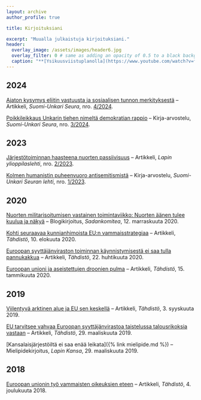 ```yaml
---
layout: archive
author_profile: true

title: Kirjoituksiani

excerpt: "Muualla julkaistuja kirjoituksiani."
header:
  overlay_image: /assets/images/header6.jpg
  overlay_filter: 0 # same as adding an opacity of 0.5 to a black background
  caption: "**[Ysikuusviistuplanolla](https://www.youtube.com/watch?v=fprk3gPk-UI)**"
---
```


## 2024
[Ajaton kysymys eliitin vastuusta ja sosiaalisen tunnon merkityksestä](https://suomiunkari.fi/kulttuuri/ajaton-kysymys-eliitin-vastuusta-ja-sosiaalisen-tunnon-merkityksesta/) – Artikkeli, *Suomi-Unkari Seura*, nro. [4/2024](https://suomiunkari.fi/lehti/4-2024/).

[Poikkileikkaus Unkarin tiehen nimeltä demokratian rappio](https://suomiunkari.fi/yhteiskunta/poikkileikkaus-unkarin-tiehen-nimelta-demokratian-rappio/) – Kirja-arvostelu, *Suomi-Unkari Seura*, nro. [3/2024](https://suomiunkari.fi/lehti/numero-2024-03//).

## 2023
[Järjestötoiminnan haasteena nuorten passiivisuus](https://lapinylioppilaslehti.fi/2023/05/30/jarjestotoiminnan-haasteena-nuorten-passiivisuus/) – Artikkeli, *Lapin ylioppilaslehti*, nro. [2/2023](https://www.lehtiluukku.fi/lue/lapin_ylioppilaslehti/02-2023/352136.html).

[Kolmen humanistin puheenvuoro antisemitismistä](/assets/images/kuvat/SUS_lehtijuttu_012023.jpeg) – Kirja-arvostelu, *Suomi-Unkari Seuran lehti*, nro. [1/2023](https://suomiunkari.fi/lehti/1-2023/).

## 2020
[Nuorten militarisoitumisen vastainen toimintaviikko: Nuorten äänen tulee kuulua ja näkyä](https://www.sadankomitea.fi/nuorten-militarisoitumisen-vastainen-toimintaviikko-nuorten-aanen-tulee-kuulua-ja-nakya/ "Nuorten militarisoitumisen vastainen toimintaviikko: Nuorten äänen tulee kuulua ja näkyä") – Blogikirjoitus, *Sadankomitea*, 12. marraskuuta 2020.

[Kohti seuraavaa kunnianhimoista EU:n vammaisstrategiaa](http://tahdistolehti.fi/kohti-seuraavaa-kunnianhimoista-eun-vammaisstrategiaa/?fbclid=IwAR07iplNwS1bd_hxAgWONviPsO4EH9V4EEMJfgNyFlXSOOQ6eg0kkVm8fDY "Kohti seuraavaa kunnianhimoista EU:n vammaisstrategiaa") – Artikkeli, *Tähdistö*, 10. elokuuta 2020.

[Euroopan syyttäjänviraston toiminnan käynnistymisestä ei saa tulla pannukakkua](http://tahdistolehti.fi/euroopan-syyttajanviraston-toiminnan-kaynnistymisesta-ei-saa-tulla-pannukakkua/ "Euroopan syyttäjänviraston toiminnan käynnistymisestä ei saa tulla pannukakkua") – Artikkeli, *Tähdistö*, 22. huhtikuuta 2020.

[Euroopan unioni ja aseistettujen droonien pulma](http://tahdistolehti.fi/euroopan-unioni-ja-aseistettujen-droonien-pulma/ "Euroopan unioni ja aseistettujen droonien pulma") – Artikkeli, *Tähdistö*, 15. tammikuuta 2020.

## 2019
[Viilentyvä arktinen alue ja EU sen keskellä](http://tahdistolehti.fi/viilentyva-arktinen-alue-ja-eu-sen-keskella/ "Viilentyvä arktinen alue ja EU sen keskellä") – Artikkeli, *Tähdistö*, 3. syyskuuta 2019.

[EU tarvitsee vahvaa Euroopan syyttäjänvirastoa taistelussa talousrikoksia vastaan](http://tahdistolehti.fi/eu-tarvitsee-vahvaa-euroopan-syyttajanvirastoa-taistelussa-talousrikoksia-vastaan/ "EU tarvitsee vahvaa Euroopan syyttäjänvirastoa taistelussa talousrikoksia vastaan") – Artikkeli, *Tähdistö*, 29. maaliskuuta 2019.

[Kansalaisjärjestöiltä ei saa enää leikata]({% link mielipide.md %}) – Mielipidekirjoitus, *Lapin Kansa*, 29. maaliskuuta 2019.

## 2018
[Euroopan unionin työ vammaisten oikeuksien eteen](http://tahdistolehti.fi/euroopan-unionin-tyo-vammaisten-oikeuksien-eteen/ "Euroopan unionin työ vammaisten oikeuksien eteen") – Artikkeli, *Tähdistö*, 4. joulukuuta 2018.
